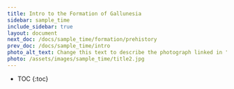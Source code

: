 ```yaml
---
title: Intro to the Formation of Gallunesia
sidebar: sample_time
include_sidebar: true
layout: document
next_doc: /docs/sample_time/formation/prehistory
prev_doc: /docs/sample_time/intro
photo_alt_text: Change this text to describe the photograph linked in "photo".
photo: /assets/images/sample_time/title2.jpg
---
```


* TOC
{:toc}

